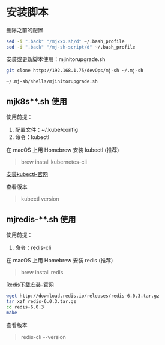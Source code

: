 # 安装脚本

删除之前的配置
```bash
sed -i ".back" "/mjxxx.sh/d" ~/.bash_profile
sed -i ".back" "/mj-sh-script/d" ~/.bash_profile
```

安装或更新脚本使用：mjinitorupgrade.sh
```bash
git clone http://192.168.1.75/devOps/mj-sh ~/.mj-sh

~/.mj-sh/shells/mjinitorupgrade.sh
```

## mjk8s**.sh 使用

使用前提：
1. 配置文件：~/.kube/config
2. 命令：kubectl

在 macOS 上用 Homebrew 安装 kubectl (推荐)
> brew install kubernetes-cli

[安装kubectl-官网](https://kubernetes.io/zh/docs/tasks/tools/install-kubectl/#%E5%AE%89%E8%A3%85-kubectl)

查看版本
> kubectl version

## mjredis-**.sh 使用

使用前提：
1. 命令：redis-cli

在 macOS 上用 Homebrew 安装 redis (推荐)
> brew install redis

[Redis下载安装-官网](https://redis.io/download)
```bash
wget http://download.redis.io/releases/redis-6.0.3.tar.gz
tar xzf redis-6.0.3.tar.gz
cd redis-6.0.3
make
```

查看版本
> redis-cli --version
